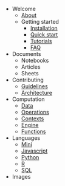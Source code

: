 - Welcome
  - [About](README.md)
  - Getting started
    - [Installation](getting-started/installation.md)
    - [Quick start](getting-started/quick-start.md)
    - [Tutorials](getting-started/tutorials.md)
    - [FAQ](getting-started/faq.md)
- Documents
  - Notebooks
  - Articles
  - Sheets
- Contributing
  - [Guidelines](CONTRIBUTING.md)
  - [Architecture](architecture/README.md)
- Computation
  - [Data](computation/data.md)
  - [Operations](computation/operations.md)
  - [Contexts](computation/contexts.md)
  - [Engine](computation/engine.md)
  - [Functions](computation/functions.md)
- Languages
  - [Mini](languages/mini/README.md)
  - [Javascript](languages/js/README.md)
  - [Python](languages/py/README.md)
  - [R](languages/r/README.md)
  - [SQL](languages/sql/README.md)
- Images
